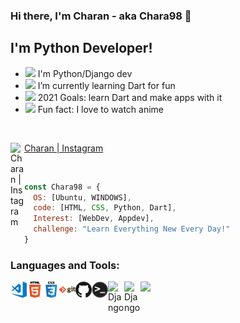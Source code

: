 ### Hi there, I'm Charan - aka Chara98 👋


## I'm Python Developer!

- <img width="16px" src="https://media3.giphy.com/media/KAq5w47R9rmTuvWOWa/giphy.gif?cid=ecf05e477dfbkxcnk8135m3yhfe72m7bmens77ut3y8yzej8&rid=giphy.gif"/> I'm Python/Django dev
- <img width="16px" src="https://pbs.twimg.com/profile_images/993555605078994945/Yr-pWI4G.jpg"/> I’m currently learning Dart for fun
- <img width="16px" src="https://lutonmuslimjournal.com/wp-content/uploads/2020/01/goals.png"/> 2021 Goals: learn Dart and make apps with it
- <img width="16px" src="https://i.insider.com/5e820b04671de06758588fb8"/> Fun fact: I love to watch anime

<br>

[<img align="left" alt="Charan | Instagram" width="22px" src="https://robots.net/wp-content/uploads/2020/03/Photo-by-Tumisu-1-1-600x595.jpg" >Charan | Instagram</img>][instagram]

<br />

```javascript
const Chara98 = {
  OS: [Ubuntu, WINDOWS],  
  code: [HTML, CSS, Python, Dart],
  Interest: [WebDev, Appdev],
  challenge: "Learn Everything New Every Day!"
}
```

### Languages and Tools:

<img align="left" alt="Visual Studio Code" width="26px" src="https://raw.githubusercontent.com/github/explore/80688e429a7d4ef2fca1e82350fe8e3517d3494d/topics/visual-studio-code/visual-studio-code.png" />
<img align="left" alt="HTML5" width="26px" src="https://raw.githubusercontent.com/github/explore/80688e429a7d4ef2fca1e82350fe8e3517d3494d/topics/html/html.png" />
<img align="left" alt="CSS3" width="26px" src="https://raw.githubusercontent.com/github/explore/80688e429a7d4ef2fca1e82350fe8e3517d3494d/topics/css/css.png" />
<img align="left" alt="Git" width="26px" src="https://raw.githubusercontent.com/github/explore/80688e429a7d4ef2fca1e82350fe8e3517d3494d/topics/git/git.png" />
<img align="left" alt="GitHub" width="26px" src="https://raw.githubusercontent.com/github/explore/78df643247d429f6cc873026c0622819ad797942/topics/github/github.png" />
<img align="left" alt="Terminal" width="26px" src="https://raw.githubusercontent.com/github/explore/80688e429a7d4ef2fca1e82350fe8e3517d3494d/topics/terminal/terminal.png" />
<img align="left" alt="Django" width="26px" src="https://twilio-cms-prod.s3.amazonaws.com/original_images/django-dark.png" />
<img align="left" alt="Django" width="26px" src="https://upload.wikimedia.org/wikipedia/commons/2/29/Postgresql_elephant.svg" />

![](https://komarev.com/ghpvc/?username=Chara98&label=PROFILE+VIEWS)

[instagram]: https://www.instagram.com/madinenicharan
